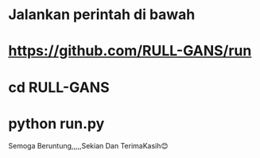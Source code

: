 # Jalankan perintah di bawah
# https://github.com/RULL-GANS/run
# cd RULL-GANS
# python run.py


Semoga Beruntung,,,,,Sekian Dan TerimaKasih😊
